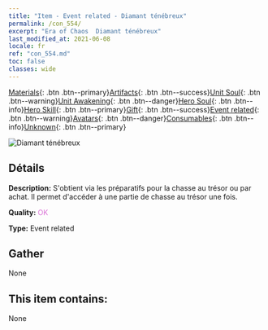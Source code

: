 ```yaml
---
title: "Item - Event related - Diamant ténébreux"
permalink: /con_554/
excerpt: "Era of Chaos  Diamant ténébreux"
last_modified_at: 2021-06-08
locale: fr
ref: "con_554.md"
toc: false
classes: wide
---
```

 [Materials](/ItemsFR/){: .btn .btn--primary}[Artifacts](/ItemsFR/Artifacts/){: .btn .btn--success}[Unit Soul](/ItemsFR/UnitSoul/){: .btn .btn--warning}[Unit Awakening](/ItemsFR/UnitAwakening/){: .btn .btn--danger}[Hero Soul](/ItemsFR/HeroSoul/){: .btn .btn--info}[Hero Skill](/ItemsFR/HeroSkill/){: .btn .btn--primary}[Gift](/ItemsFR/Gift/){: .btn .btn--success}[Event related](/ItemsFR/Events/){: .btn .btn--warning}[Avatars](/ItemsFR/Avatars/){: .btn .btn--danger}[Consumables](/ItemsFR/Consumables/){: .btn .btn--info}[Unknown](/ItemsFR/Unknown/){: .btn .btn--primary}

 ![Diamant ténébreux](/images/t/i_10040.png)

## Détails
 **Description:** S'obtient via les préparatifs pour la chasse au trésor ou par achat. Il permet d'accéder à une partie de chasse au trésor une fois.

 **Quality:** <span style="color: #DA70D6">OK</span>

 **Type:** Event related

## Gather

  None

## This item contains:

  None

